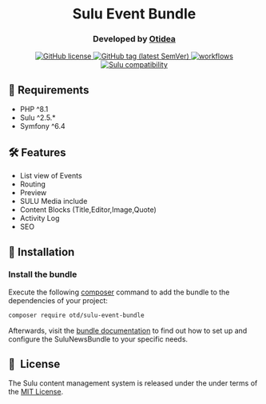 <h1 align="center">Sulu Event Bundle</h1>
<h3 align="center">Developed by <a href="https://www.otidea.com">Otidea</a></h3>
<p align="center">
    <a href="https://github.com/TheCadien/SuluNewsBundle/blob/master/LICENSE" target="_blank">
        <img src="https://img.shields.io/badge/licence-MIT-green" alt="GitHub license">
    </a>
    <a href="https://github.com/Otidea/sulu-event-bundle/releases" target="_blank">
        <img src="https://img.shields.io/badge/tag-0.1.0-blue" alt="GitHub tag (latest SemVer)">
    </a>
    <a href="https://github.com/Otidea/sulu-event-bundle/actions" target="_blank">
        <img src="https://img.shields.io/github/workflow/status/thecadien/sulunewsbundle/PHP?style=flat-square" alt="workflows">
    </a>    
    <a href="https://github.com/Otidea/sulu-event-bundle/releases" target="_blank">
        <img src="https://img.shields.io/badge/sulu_compatibility-%3E=2.5-cyan" alt="Sulu compatibility">
    </a>    
</p>

## 📂 Requirements
* PHP ^8.1
* Sulu ^2.5.*
* Symfony ^6.4

## 🛠️ Features
* List view of Events
* Routing
* Preview
* SULU Media include
* Content Blocks (Title,Editor,Image,Quote)
* Activity Log
* SEO

## 🚀 Installation
### Install the bundle
Execute the following [composer](https://getcomposer.org/) command to add the bundle to the dependencies of your
project:
```bash
composer require otd/sulu-event-bundle
```

Afterwards, visit the [bundle documentation](Resources/docs) to find out how to set up and configure the SuluNewsBundle
to your specific needs.

## 📘&nbsp; License

The Sulu content management system is released under the under terms of the [MIT License](LICENSE).
